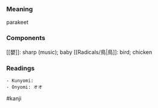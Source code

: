 ### Meaning

parakeet

### Components

[[嬰]]: sharp (music); baby [[Radicals/鳥|鳥]]: bird; chicken

### Readings

```
- Kunyomi: 
- Onyomi: オオ
```

#kanji